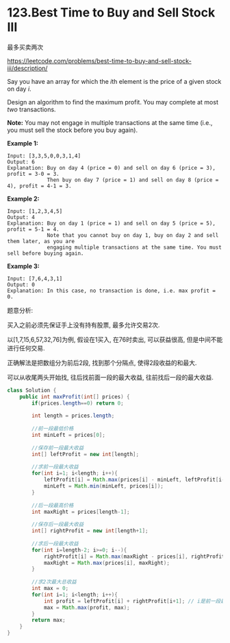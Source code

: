 # 123.Best Time to Buy and Sell Stock III 

最多买卖两次

https://leetcode.com/problems/best-time-to-buy-and-sell-stock-iii/description/



Say you have an array for which the *i*th element is the price of a given stock on day *i*.

Design an algorithm to find the maximum profit. You may complete at most *two* transactions.

**Note:** You may not engage in multiple transactions at the same time (i.e., you must sell the stock before you buy again).

**Example 1:**

```
Input: [3,3,5,0,0,3,1,4]
Output: 6
Explanation: Buy on day 4 (price = 0) and sell on day 6 (price = 3), profit = 3-0 = 3.
             Then buy on day 7 (price = 1) and sell on day 8 (price = 4), profit = 4-1 = 3.
```

**Example 2:**

```
Input: [1,2,3,4,5]
Output: 4
Explanation: Buy on day 1 (price = 1) and sell on day 5 (price = 5), profit = 5-1 = 4.
             Note that you cannot buy on day 1, buy on day 2 and sell them later, as you are
             engaging multiple transactions at the same time. You must sell before buying again.
```

**Example 3:**

```
Input: [7,6,4,3,1]
Output: 0
Explanation: In this case, no transaction is done, i.e. max profit = 0.
```



题意分析:

买入之前必须先保证手上没有持有股票,  最多允许交易2次.

以[1,7,15,6,57,32,76]为例, 假设在1买入, 在76时卖出, 可以获益很高, 但是中间不能进行任何交易.

正确解法是把数组分为前后2段,  找到那个分隔点, 使得2段收益的和最大. 

可以从收尾两头开始找, 往后找前面一段的最大收益, 往前找后一段的最大收益.

```java
class Solution {
    public int maxProfit(int[] prices) {
        if(prices.length==0) return 0; 
        
        int length = prices.length;
        
        //前一段最低价格
        int minLeft = prices[0];
        
        //保存前一段最大收益
        int[] leftProfit = new int[length];
        
        //求前一段最大收益
        for(int i=1; i<length; i++){
            leftProfit[i] = Math.max(prices[i] - minLeft, leftProfit[i-1]);
            minLeft = Math.min(minLeft, prices[i]);
        }
        
        //后一段最高价格
        int maxRight = prices[length-1];
        
        //保存后一段最大收益
        int[] rightProfit = new int[length+1];
        
        //求后一段最大收益
        for(int i=length-2; i>=0; i--){
            rightProfit[i] = Math.max(maxRight - prices[i], rightProfit[i+1]);
            maxRight = Math.max(prices[i], maxRight);
        }
        
        //求2次最大总收益
        int max = 0;
        for(int i=1; i<length; i++){
            int profit = leftProfit[i] + rightProfit[i+1]; // i是前一段最后一个, i+1是后一段第一个
            max = Math.max(profit, max);
        }
        return max;
    }
}
```

